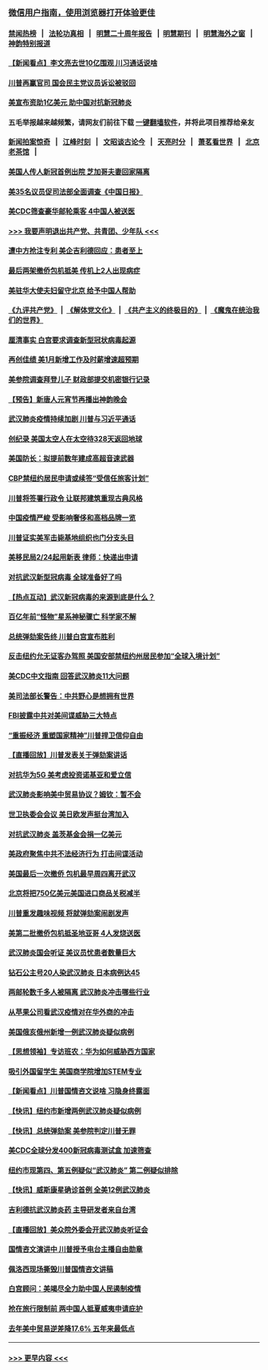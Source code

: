 ### [微信用户指南，使用浏览器打开体验更佳](https://github.com/gfw-breaker/banned-news1/blob/master/indexes/wechat-guide.md?t=0)
#### [禁闻热榜](热点新闻.md?t=0)  &nbsp;&nbsp;|&nbsp;&nbsp; [法轮功真相](https://github.com/gfw-breaker/truth/blob/master/README.md?t=0) &nbsp;&nbsp;|&nbsp;&nbsp; [明慧二十周年报告](https://github.com/gfw-breaker/mh-reports/blob/master/README.md?t=0) &nbsp;&nbsp;|&nbsp;&nbsp;[明慧期刊](https://github.com/gfw-breaker/mh-qikan) &nbsp;&nbsp;|&nbsp;&nbsp; [明慧海外之窗](https://github.com/gfw-breaker/mh-news/blob/master/README.md?t=0) &nbsp;&nbsp;|&nbsp;&nbsp; [神韵特别报道](https://github.com/gfw-breaker/mh-news/blob/master/shenyun.md?t=0)
#### [【新闻看点】李文亮去世10亿围观 川习通话说啥](../pages/nsc412/n11852360.md?t=02080733) 
#### [川普再赢官司 国会民主党议员诉讼被驳回](../pages/nsc412/n11852287.md?t=02080733) 
#### [美宣布资助1亿美元 助中国对抗新冠肺炎](../pages/nsc412/n11852531.md?t=02080733) 
#### 五毛举报越来越频繁，请网友们前往下载 [一键翻墙软件](https://github.com/gfw-breaker/ssr-accounts)，并将此项目推荐给亲友
#### [新闻拍案惊奇](https://github.com/gfw-breaker/banned-news1/blob/master/pages/link4.md) &nbsp;&nbsp;|&nbsp;&nbsp; [江峰时刻](https://github.com/gfw-breaker/banned-news1/blob/master/pages/link4.md) &nbsp;&nbsp;|&nbsp;&nbsp; [文昭谈古论今](https://github.com/gfw-breaker/banned-news1/blob/master/pages/link4.md) &nbsp;&nbsp;|&nbsp;&nbsp; [天亮时分](https://github.com/gfw-breaker/banned-news1/blob/master/pages/link4.md) &nbsp;&nbsp;|&nbsp;&nbsp; [萧茗看世界](https://github.com/gfw-breaker/banned-news1/blob/master/pages/link4.md) &nbsp;&nbsp;|&nbsp;&nbsp; [北京老茶馆](https://github.com/gfw-breaker/banned-news1/blob/master/pages/link4.md) &nbsp;&nbsp;|&nbsp;&nbsp; 
#### [美国人传人新冠首例出院 芝加哥夫妻回家隔离](../pages/nsc412/n11852452.md?t=02080733) 
#### [美35名议员促司法部全面调查《中国日报》](../pages/nsc412/n11852435.md?t=02080733) 
#### [美CDC筛查豪华邮轮乘客 4中国人被送医](../pages/nsc412/n11852085.md?t=02080733) 
#### [>>> 我要声明退出共产党、共青团、少年队 <<<](https://github.com/begood0513/goodnews/blob/master/quit/letter.md) 
#### [遭中方抢注专利 美企吉利德回应：患者至上](../pages/nsc412/n11852037.md?t=02080733) 
#### [最后两架撤侨包机抵美 传机上2人出现病症](../pages/nsc412/n11852173.md?t=02080733) 
#### [美驻华大使夫妇留守北京 给予中国人帮助](../pages/nsc412/n11852165.md?t=02080733) 
#### [《九评共产党》](https://github.com/begood0513/9ping.md/blob/master/README.md) &nbsp;|&nbsp; [《解体党文化》](../../../../jtdwh.md/blob/master/README.md)  &nbsp;|&nbsp; [《共产主义的终极目的》](../../../../gczydzjmd.md/blob/master/README.md) &nbsp;|&nbsp; [《魔鬼在统治我们的世界》](../../../../mgztzwmdsj.md/blob/master/README.md) 
#### [厘清事实 白宫要求调查新型冠状病毒起源](../pages/nsc412/n11852106.md?t=02080733) 
#### [再创佳绩 美1月新增工作及时薪增速超预期](../pages/nsc412/n11852174.md?t=02080733) 
#### [美参院调查拜登儿子 财政部提交机密银行记录](../pages/nsc412/n11851808.md?t=02080733) 
#### [【预告】新唐人元宵节再播出神韵晚会](../pages/nsc412/n11843192.md?t=02080733) 
#### [武汉肺炎疫情持续加剧 川普与习近平通话](../pages/nsc412/n11851613.md?t=02080733) 
#### [创纪录 美国太空人在太空待328天返回地球](../pages/nsc412/n11851266.md?t=02080733) 
#### [美国防长：拟提前数年建成高超音速武器](../pages/nsc412/n11850959.md?t=02080733) 
#### [CBP禁纽约居民申请或续签“受信任旅客计划”](../pages/nsc412/n11850857.md?t=02080733) 
#### [川普将签署行政令 让联邦建筑重现古典风格](../pages/nsc412/n11850654.md?t=02080733) 
#### [中国疫情严峻 受影响奢侈和高档品牌一览](../pages/nsc412/n11850319.md?t=02080733) 
#### [川普证实美军击毙基地组织也门分支头目](../pages/nsc412/n11850383.md?t=02080733) 
#### [美移民局2/24起用新表 律师：快递出申请](../pages/nsc412/n11848220.md?t=02080733) 
#### [对抗武汉新型冠病毒 全球准备好了吗](../pages/nsc412/n11850142.md?t=02080733) 
#### [【热点互动】武汉新冠病毒的来源到底是什么？](../pages/nsc412/n11849749.md?t=02080733) 
#### [百亿年前“怪物”星系神秘骤亡 科学家不解](../pages/nsc412/n11849863.md?t=02080733) 
#### [总统弹劾案告终 川普白宫宣布胜利](../pages/nsc412/n11849985.md?t=02080733) 
#### [反击纽约允无证客办驾照  美国安部禁纽约州居民参加“全球入境计划”](../pages/nsc412/n11849828.md?t=02080733) 
#### [美CDC中文指南 回答武汉肺炎11大问题](../pages/nsc412/n11849703.md?t=02080733) 
#### [美司法部长警告：中共野心是想拥有世界](../pages/nsc412/n11849769.md?t=02080733) 
#### [FBI披露中共对美间谍威胁三大特点](../pages/nsc412/n11849700.md?t=02080733) 
#### [“重振经济 重塑国家精神”川普捍卫信仰自由](../pages/nsc412/n11849641.md?t=02080733) 
#### [【直播回放】川普发表关于弹劾案讲话](../pages/nsc412/n11849472.md?t=02080733) 
#### [对抗华为5G 美考虑投资诺基亚和爱立信](../pages/nsc412/n11849510.md?t=02080733) 
#### [武汉肺炎影响美中贸易协议？姆钦：暂不会](../pages/nsc412/n11849497.md?t=02080733) 
#### [世卫执委会会议 美日欧发声挺台湾加入](../pages/nsc412/n11849433.md?t=02080733) 
#### [对抗武汉肺炎 盖茨基金会捐一亿美元](../pages/nsc412/n11848953.md?t=02080733) 
#### [美政府聚焦中共不法经济行为 打击间谍活动](../pages/nsc412/n11849322.md?t=02080733) 
#### [美国最后一次撤侨 包机最早周四离开武汉](../pages/nsc412/n11849395.md?t=02080733) 
#### [北京将把750亿美元美国进口商品关税减半](../pages/nsc412/n11848896.md?t=02080733) 
#### [川普重发趣味视频 将就弹劾案闹剧发声](../pages/nsc412/n11848715.md?t=02080733) 
#### [美第二批撤侨包机抵圣地亚哥 4人发烧送医](../pages/nsc412/n11847923.md?t=02080733) 
#### [武汉肺炎国会听证 美议员忧患者数量巨大](../pages/nsc412/n11844851.md?t=02080733) 
#### [钻石公主号20人染武汉肺炎 日本病例达45](../pages/nsc412/n11847823.md?t=02080733) 
#### [两邮轮数千多人被隔离 武汉肺炎冲击哪些行业](../pages/nsc412/n11847456.md?t=02080733) 
#### [从苹果公司看武汉疫情对在华外商的冲击](../pages/nsc412/n11847586.md?t=02080733) 
#### [美国俄亥俄州新增一例武汉肺炎疑似病例](../pages/nsc412/n11847714.md?t=02080733) 
#### [【思想领袖】专访班农：华为如何威胁西方国家](../pages/nsc412/n11847306.md?t=02080733) 
#### [吸引外国留学生 美国商学院增加STEM专业](../pages/nsc412/n11847417.md?t=02080733) 
#### [【新闻看点】川普国情咨文说啥 习隐身终露面](../pages/nsc412/n11847016.md?t=02080733) 
#### [【快讯】纽约市新增两例武汉肺炎疑似病例](../pages/nsc412/n11847250.md?t=02080733) 
#### [【快讯】总统弹劾案 美参院判定川普无罪](../pages/nsc412/n11847316.md?t=02080733) 
#### [美CDC全球分发400新冠病毒测试盒 加速筛查](../pages/nsc412/n11847260.md?t=02080733) 
#### [纽约市现第四、第五例疑似“武汉肺炎”   第二例疑似排除](../pages/nsc412/n11847332.md?t=02080733) 
#### [【快讯】威斯康星确诊首例 全美12例武汉肺炎](../pages/nsc412/n11847162.md?t=02080733) 
#### [吉利德抗武汉肺炎药 主导研发者来自台湾](../pages/nsc412/n11847064.md?t=02080733) 
#### [【直播回放】美众院外委会开武汉肺炎听证会](../pages/nsc412/n11846727.md?t=02080733) 
#### [国情咨文演讲中 川普授予电台主播自由勋章](../pages/nsc412/n11846815.md?t=02080733) 
#### [佩洛西现场撕毁川普国情咨文讲稿](../pages/nsc412/n11846724.md?t=02080733) 
#### [白宫顾问：美竭尽全力助中国人民遏制疫情](../pages/nsc412/n11846756.md?t=02080733) 
#### [抢在旅行限制前 两中国人抵夏威夷申请庇护](../pages/nsc412/n11846866.md?t=02080733) 
#### [去年美中贸易逆差降17.6% 五年来最低点](../pages/nsc412/n11846755.md?t=02080733) 

----
#### [ >>> 更早内容 <<< ](../indexes/nsc412-earlier.md)

